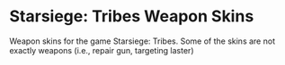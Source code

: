 # Starsiege: Tribes Weapon Skins
Weapon skins for the game Starsiege: Tribes. Some of the skins are not exactly weapons (i.e., repair gun, targeting laster)


